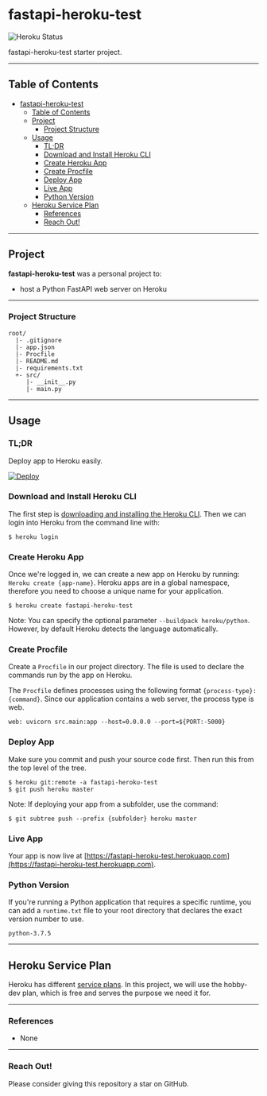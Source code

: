 # fastapi-heroku-test

![Heroku Status](https://heroku-badge.herokuapp.com/?app=fastapi-heroku-test)

fastapi-heroku-test starter project.

---
## Table of Contents
- [fastapi-heroku-test](#fastapi-heroku-test)
  - [Table of Contents](#table-of-contents)
  - [Project](#project)
    - [Project Structure](#project-structure)
  - [Usage](#usage)
    - [TL;DR](#tldr)
    - [Download and Install Heroku CLI](#download-and-install-heroku-cli)
    - [Create Heroku App](#create-heroku-app)
    - [Create Procfile](#create-procfile)
    - [Deploy App](#deploy-app)
    - [Live App](#live-app)
    - [Python Version](#python-version)
  - [Heroku Service Plan](#heroku-service-plan)
    - [References](#references)
    - [Reach Out!](#reach-out)

---
## Project
**fastapi-heroku-test** was a personal project to:

* host a Python FastAPI web server on Heroku

---
### Project Structure
```
root/
  |- .gitignore
  |- app.json
  |- Procfile
  |- README.md
  |- requirements.txt
  +- src/
     |- __init__.py
     |- main.py
```

---
## Usage

### TL;DR

Deploy app to Heroku easily.

[![Deploy](https://www.herokucdn.com/deploy/button.svg)](https://heroku.com/deploy/?template=https://github.com/dennislwm/fastapi-heroku-test)

### Download and Install Heroku CLI

The first step is [downloading and installing the Heroku CLI](https://devcenter.heroku.com/articles/heroku-cli). Then we can login into Heroku from the command line with:

```
$ heroku login
```

### Create Heroku App

Once we're logged in, we can create a new app on Heroku by running: ```Heroku create {app-name}```. Heroku apps are in a global namespace, therefore you need to choose a unique name for your application.

```
$ heroku create fastapi-heroku-test
```

Note: You can specify the optional parameter ```--buildpack heroku/python```. However, by default Heroku detects the language automatically.

### Create Procfile

Create a ```Procfile``` in our project directory. The file is used to declare the commands run by the app on Heroku.

The ```Procfile``` defines processes using the following format ```{process-type}: {command}```. Since our application contains a web server, the process type is web.

```
web: uvicorn src.main:app --host=0.0.0.0 --port=${PORT:-5000}
```

### Deploy App

Make sure you commit and push your source code first. Then run this from the top level of the tree.

```
$ heroku git:remote -a fastapi-heroku-test
$ git push heroku master
```

Note: If deploying your app from a subfolder, use the command:

```
$ git subtree push --prefix {subfolder} heroku master
```

### Live App

Your app is now live at [https://fastapi-heroku-test.herokuapp.com](https://fastapi-heroku-test.herokuapp.com).

### Python Version

If you're running a Python application that requires a specific runtime, you can add a ```runtime.txt``` file to your root directory that declares the exact version number to use.

```
python-3.7.5
```

---
## Heroku Service Plan

Heroku has different [service plans](https://devcenter.heroku.com/articles/heroku-postgres-plans). In this project, we will use the hobby-dev plan, which is free and serves the purpose we need it for.

---
### References
- None

---
### Reach Out!

Please consider giving this repository a star on GitHub.
